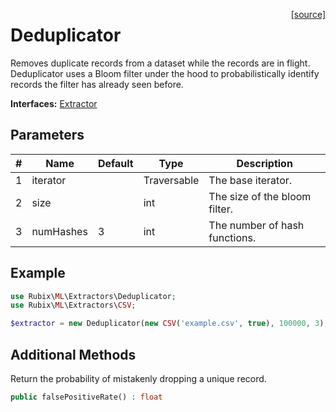 <span style="float:right;"><a href="https://github.com/RubixML/Extras/blob/master/src/Extractors/Deduplicator.php">[source]</a></span>

# Deduplicator
Removes duplicate records from a dataset while the records are in flight. Deduplicator uses a Bloom filter under the hood to probabilistically identify records the filter has already seen before.

**Interfaces:** [Extractor](api.md)

## Parameters
| # | Name | Default | Type | Description |
|---|---|---|---|---|
| 1 | iterator | | Traversable | The base iterator. |
| 2 | size | | int | The size of the bloom filter. |
| 3 | numHashes | 3 | int | The number of hash functions. |

## Example
```php
use Rubix\ML\Extractors\Deduplicator;
use Rubix\ML\Extractors\CSV;

$extractor = new Deduplicator(new CSV('example.csv', true), 100000, 3);
```

## Additional Methods
Return the probability of mistakenly dropping a unique record.
```php
public falsePositiveRate() : float
```
